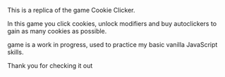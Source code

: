 This is a replica of the game Cookie Clicker.

In this game you click cookies, unlock modifiers and buy autoclickers to gain as many cookies as possible.

game is a work in progress, used to practice my basic vanilla JavaScript skills.

Thank you for checking it out
